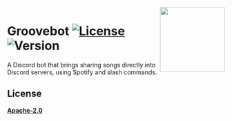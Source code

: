 <img src="https://github.com/Glitchood101/Groovebot/blob/main/GrooveBot_Logo.png" align="right" width="150" height="150" />

# Groovebot [![License](https://img.shields.io/badge/License-Apache%202.0-blue?style=for-the-badge)](https://opensource.org/licenses/Apache-2.0) ![Version](https://img.shields.io/badge/Version-1-blue?style=for-the-badge)

A Discord bot that brings sharing songs directly into Discord servers, using Spotify and slash commands.


## License

**[Apache-2.0](https://choosealicense.com/licenses/apache-2.0/)**
